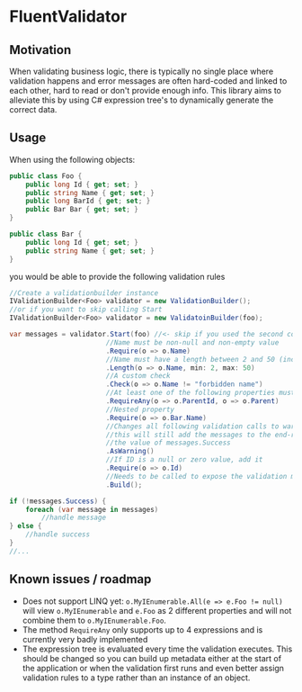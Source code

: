 # FluentValidator

## Motivation

When validating business logic, there is typically no single place where validation happens and error messages are often hard-coded and linked to each other, hard to read or don't provide enough info. This library aims to alleviate this by using C# expression tree's to dynamically generate the correct data.

## Usage

When using the following objects:
```cs
public class Foo {
    public long Id { get; set; }
    public string Name { get; set; }
    public long BarId { get; set; }
    public Bar Bar { get; set; }
}

public class Bar {
    public long Id { get; set; }
    public string Name { get; set; }
}
```

you would be able to provide the following validation rules
```cs
//Create a validationbuilder instance
IValidationBuilder<Foo> validator = new ValidationBuilder();
//or if you want to skip calling Start
IValidationBuilder<Foo> validator = new ValidatoinBuilder(foo);

var messages = validator.Start(foo) //<- skip if you used the second constructor
                        //Name must be non-null and non-empty value
                        .Require(o => o.Name)
                        //Name must have a length between 2 and 50 (inclusive)
                        .Length(o => o.Name, min: 2, max: 50)
                        //A custom check
                        .Check(o => o.Name != "forbidden name")
                        //At least one of the following properties must be non-null and non-zero
                        .RequireAny(o => o.ParentId, o => o.Parent)
                        //Nested property
                        .Require(o => o.Bar.Name)
                        //Changes all following validation calls to warning
                        //this will still add the messages to the end-result, but won't change
                        //the value of messages.Success
                        .AsWarning()
                        //If ID is a null or zero value, add it
                        .Require(o => o.Id)
                        //Needs to be called to expose the validation messages
                        .Build();

if (!messages.Success) {
    foreach (var message in messages)
        //handle message
} else {
    //handle success
}
//...
```

## Known issues / roadmap

* Does not support LINQ yet: `o.MyIEnumerable.All(e => e.Foo != null)` will view `o.MyIEnumerable` and `e.Foo` as 2 different properties and will not combine them to `o.MyIEnumerable.Foo`.
* The method `RequireAny` only supports up to 4 expressions and is currently very badly implemented
* The expression tree is evaluated every time the validation executes. This should be changed so you can build up metadata either at the start of the application or when the validation first runs and even better assign validation rules to a type rather than an instance of an object.
